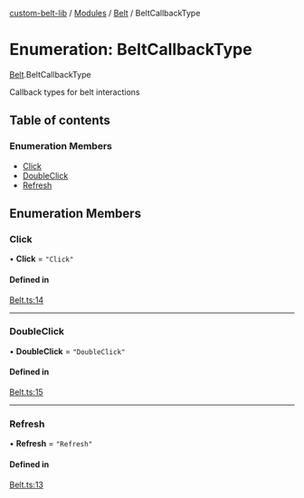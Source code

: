 [custom-belt-lib](../README.md) / [Modules](../modules.md) / [Belt](../modules/Belt.md) / BeltCallbackType

# Enumeration: BeltCallbackType

[Belt](../modules/Belt.md).BeltCallbackType

Callback types for belt interactions

## Table of contents

### Enumeration Members

- [Click](Belt.BeltCallbackType.md#click)
- [DoubleClick](Belt.BeltCallbackType.md#doubleclick)
- [Refresh](Belt.BeltCallbackType.md#refresh)

## Enumeration Members

### Click

• **Click** = ``"Click"``

#### Defined in

[Belt.ts:14](https://github.com/jeffholst/custom-belt/blob/f2fe97c/packages/custom-belt-lib/src/Belt.ts#L14)

___

### DoubleClick

• **DoubleClick** = ``"DoubleClick"``

#### Defined in

[Belt.ts:15](https://github.com/jeffholst/custom-belt/blob/f2fe97c/packages/custom-belt-lib/src/Belt.ts#L15)

___

### Refresh

• **Refresh** = ``"Refresh"``

#### Defined in

[Belt.ts:13](https://github.com/jeffholst/custom-belt/blob/f2fe97c/packages/custom-belt-lib/src/Belt.ts#L13)
